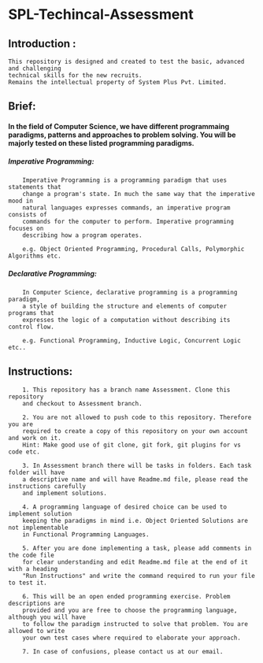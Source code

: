 # SPL-Techincal-Assessment

## Introduction :

    This repository is designed and created to test the basic, advanced and challenging 
    technical skills for the new recruits. 
    Remains the intellectual property of System Plus Pvt. Limited.

## Brief:

#### In the field of Computer Science, we have different programmaing paradigms, patterns and approaches to problem solving. You will be majorly tested on these listed programming paradigms.

##### Imperative Programming:
        
        Imperative Programming is a programming paradigm that uses statements that 
        change a program's state. In much the same way that the imperative mood in 
        natural languages expresses commands, an imperative program consists of 
        commands for the computer to perform. Imperative programming focuses on 
        describing how a program operates.

        e.g. Object Oriented Programming, Procedural Calls, Polymorphic Algorithms etc.
    
##### Declarative Programming:

        In Computer Science, declarative programming is a programming paradigm, 
        a style of building the structure and elements of computer programs that 
        expresses the logic of a computation without describing its control flow.

        e.g. Functional Programming, Inductive Logic, Concurrent Logic etc..

## Instructions:

        1. This repository has a branch name Assessment. Clone this repository 
        and checkout to Assessment branch.

        2. You are not allowed to push code to this repository. Therefore you are 
        required to create a copy of this repository on your own account and work on it. 
        Hint: Make good use of git clone, git fork, git plugins for vs code etc.

        3. In Assessment branch there will be tasks in folders. Each task folder will have
        a descriptive name and will have Readme.md file, please read the instructions carefully 
        and implement solutions.

        4. A programming language of desired choice can be used to implement solution 
        keeping the paradigms in mind i.e. Object Oriented Solutions are not implementable 
        in Functional Programming Languages. 

        5. After you are done implementing a task, please add comments in the code file 
        for clear understanding and edit Readme.md file at the end of it with a heading 
        "Run Instructions" and write the command required to run your file to test it.

        6. This will be an open ended programming exercise. Problem descriptions are 
        provided and you are free to choose the programming language, although you will have 
        to follow the paradigm instructed to solve that problem. You are allowed to write 
        your own test cases where required to elaborate your approach.

        7. In case of confusions, please contact us at our email.
